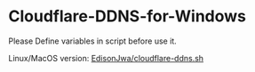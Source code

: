 # Cloudflare-DDNS-for-Windows

Please Define variables in script before use it.

Linux/MacOS version: [EdisonJwa/cloudflare-ddns.sh](https://gist.github.com/EdisonJwa/c7e208fa19de49005d61a2cef0e13489)
